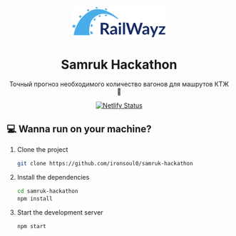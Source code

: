 <p align="center">
  <a href="http://laddy.app">
    <img width="210" src="./public/logo.png">
  </a>
</p>
<h1 align="center">
  Samruk Hackathon
</h1>
<p align="center" width="320">
   Точный прогноз необходимого количество вагонов для машрутов КТЖ 🚆
</p>
<p align="center">
  <a href="https://app.netlify.com/sites/dreamy-colden-c7c1ac/deploys" target="_blank">
    <img src="https://api.netlify.com/api/v1/badges/7142fa14-0207-4371-be3e-2aee36835dd9/deploy-status" alt="Netlify Status" />
  </a>
</p>

## 💻 Wanna run on your machine?

1. Clone the project

   ```sh
   git clone https://github.com/ironsoul0/samruk-hackathon
   ```

1. Install the dependencies

   ```sh
   cd samruk-hackathon
   npm install
   ```

3. Start the development server

   ```sh
   npm start
   ```